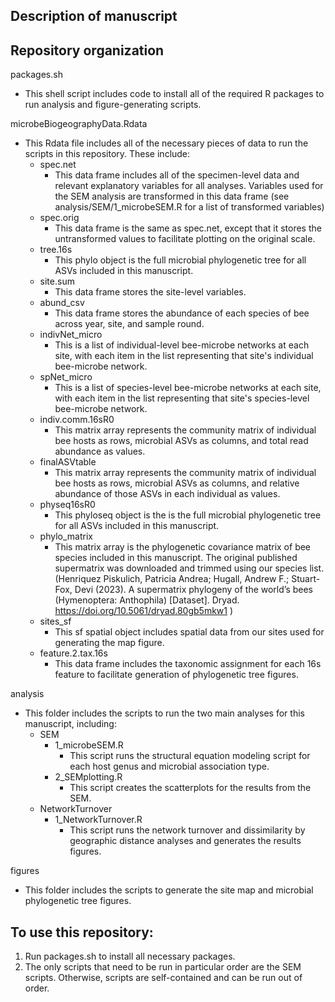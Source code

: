 
## Description of manuscript  

## Repository organization  

packages.sh  
- This shell script includes code to install all of the required R packages to run analysis and figure-generating scripts. 

microbeBiogeographyData.Rdata  
- This Rdata file includes all of the necessary pieces of data to run the scripts in this repository. These include:
  - spec.net  
    - This data frame includes all of the specimen-level data and relevant explanatory variables for all analyses. Variables used for the SEM analysis are transformed in this data frame (see analysis/SEM/1_microbeSEM.R for a list of transformed variables)
  - spec.orig  
    - This data frame is the same as spec.net, except that it stores the untransformed values to facilitate plotting on the original scale.
  - tree.16s  
    - This phylo object is the full microbial phylogenetic tree for all ASVs included in this manuscript.
  - site.sum  
    - This data frame stores the site-level variables.
  - abund_csv  
    - This data frame stores the abundance of each species of bee across year, site, and sample round.
  - indivNet_micro  
    - This is a list of individual-level bee-microbe networks at each site, with each item in the list representing that site's individual bee-microbe network.
  - spNet_micro  
    - This is a list of species-level bee-microbe networks at each site, with each item in the list representing that site's species-level bee-microbe network.
  - indiv.comm.16sR0  
    - This matrix array represents the community matrix of individual bee hosts as rows, microbial ASVs as columns, and total read abundance as values.
  - finalASVtable  
    - This matrix array represents the community matrix of individual bee hosts as rows, microbial ASVs as columns, and relative abundance of those ASVs in each individual as values.
  - physeq16sR0  
    - This phyloseq object is the is the full microbial phylogenetic tree for all ASVs included in this manuscript.
  - phylo_matrix  
    - This matrix array is the phylogenetic covariance matrix of bee species included in this manuscript. The original published supermatrix was downloaded and trimmed using our species list. (Henriquez Piskulich, Patricia Andrea; Hugall, Andrew F.; Stuart-Fox, Devi (2023). A supermatrix phylogeny of the world’s bees (Hymenoptera: Anthophila) [Dataset]. Dryad. https://doi.org/10.5061/dryad.80gb5mkw1
    )  
  - sites_sf  
    - This sf spatial object includes spatial data from our sites used for generating the map figure.  
  - feature.2.tax.16s  
    - This data frame includes the taxonomic assignment for each 16s feature to facilitate generation of phylogenetic tree figures.

analysis  
  - This folder includes the scripts to run the two main analyses for this manuscript, including:  
    - SEM  
      - 1_microbeSEM.R  
        - This script runs the structural equation modeling script for each host genus and microbial association type.
      - 2_SEMplotting.R  
        - This script creates the scatterplots for the results from the SEM.
    - NetworkTurnover  
      - 1_NetworkTurnover.R  
        - This script runs the network turnover and dissimilarity by geographic distance analyses and generates the results figures.  
  
figures  
  - This folder includes the scripts to generate the site map and microbial phylogenetic tree figures.  

## To use this repository:  
  1. Run packages.sh to install all necessary packages.  
  1. The only scripts that need to be run in particular order are the SEM scripts. Otherwise, scripts are self-contained and can be run out of order.
